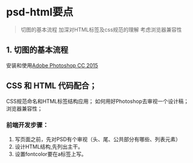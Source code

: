 # psd-html要点
> 切图的基本流程
> 加深对HTML标签及css规范的理解
> 考虑浏览器兼容性

## 1. 切图的基本流程
安装和使用[Adobe Photoshop CC 2015](jingyan.baidu.com/article/0320e2c1ca4c091b87507ba7.html)

## CSS 和 HTML 代码配合；
CSS规范命名和HTML标签结构应用；
如何用好Photoshop去审视一个设计稿；
浏览器兼容性；

### 前端开发步骤：
1. 写页面之前，先对PSD有个审视（头、尾、公共部分有哪些、列表元素）
2. 设计HTML结构,先列出主干。
3. 设置fontcolor要在a标签上写。